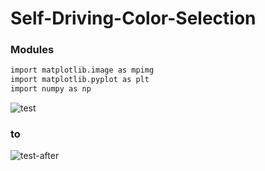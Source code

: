 ﻿# Self-Driving-Color-Selection
 
### Modules
 ```sh
import matplotlib.image as mpimg
import matplotlib.pyplot as plt
import numpy as np
```
 
![test](https://user-images.githubusercontent.com/47830409/63655251-87d9eb80-c78e-11e9-80bc-5ad710825050.jpg)

### to

![test-after](https://user-images.githubusercontent.com/47830409/63655265-b5269980-c78e-11e9-9ff1-0cc9b7b675bd.png)
